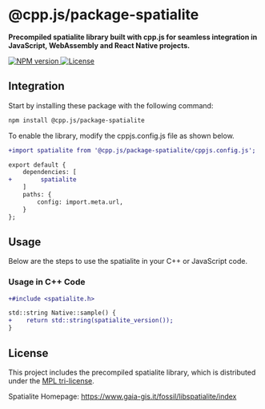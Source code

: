 # @cpp.js/package-spatialite
**Precompiled spatialite library built with cpp.js for seamless integration in JavaScript, WebAssembly and React Native projects.**  

<a href="https://www.npmjs.com/package/@cpp.js/package-spatialite">
    <img alt="NPM version" src="https://img.shields.io/npm/v/@cpp.js/package-spatialite?style=for-the-badge" />
</a>
<a href="https://website-archive.mozilla.org/www.mozilla.org/mpl/MPL/boilerplate-1.1/mpl-tri-license-html">
    <img alt="License" src="https://img.shields.io/npm/l/%40cpp.js%2Fpackage-spatialite?style=for-the-badge" />
</a>

## Integration
Start by installing these package with the following command:

```sh
npm install @cpp.js/package-spatialite
```

To enable the library, modify the cppjs.config.js file as shown below.
```diff
+import spatialite from '@cpp.js/package-spatialite/cppjs.config.js';

export default {
    dependencies: [
+        spatialite
    ]
    paths: {
        config: import.meta.url,
    }
};
```

## Usage
Below are the steps to use the spatialite in your C++ or JavaScript code.

### Usage in C++ Code
```diff
+#include <spatialite.h>

std::string Native::sample() {
+    return std::string(spatialite_version());
}
```

## License
This project includes the precompiled spatialite library, which is distributed under the [MPL tri-license](https://website-archive.mozilla.org/www.mozilla.org/mpl/MPL/boilerplate-1.1/mpl-tri-license-html).

Spatialite Homepage: <https://www.gaia-gis.it/fossil/libspatialite/index>
